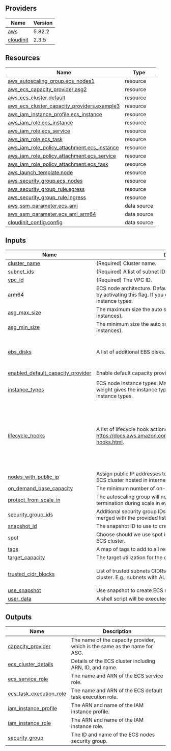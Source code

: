 <!-- BEGIN_TF_DOCS -->

## Providers

| Name                                                               | Version |
| ------------------------------------------------------------------ | ------- |
| <a name="provider_aws"></a> [aws](#provider_aws)                   | 5.82.2  |
| <a name="provider_cloudinit"></a> [cloudinit](#provider_cloudinit) | 2.3.5   |

## Resources

| Name                                                                                                                                                      | Type        |
| --------------------------------------------------------------------------------------------------------------------------------------------------------- | ----------- |
| [aws_autoscaling_group.ecs_nodes1](https://registry.terraform.io/providers/hashicorp/aws/latest/docs/resources/autoscaling_group)                         | resource    |
| [aws_ecs_capacity_provider.asg2](https://registry.terraform.io/providers/hashicorp/aws/latest/docs/resources/ecs_capacity_provider)                       | resource    |
| [aws_ecs_cluster.default](https://registry.terraform.io/providers/hashicorp/aws/latest/docs/resources/ecs_cluster)                                        | resource    |
| [aws_ecs_cluster_capacity_providers.example3](https://registry.terraform.io/providers/hashicorp/aws/latest/docs/resources/ecs_cluster_capacity_providers) | resource    |
| [aws_iam_instance_profile.ecs_instance](https://registry.terraform.io/providers/hashicorp/aws/latest/docs/resources/iam_instance_profile)                 | resource    |
| [aws_iam_role.ecs_instance](https://registry.terraform.io/providers/hashicorp/aws/latest/docs/resources/iam_role)                                         | resource    |
| [aws_iam_role.ecs_service](https://registry.terraform.io/providers/hashicorp/aws/latest/docs/resources/iam_role)                                          | resource    |
| [aws_iam_role.ecs_task](https://registry.terraform.io/providers/hashicorp/aws/latest/docs/resources/iam_role)                                             | resource    |
| [aws_iam_role_policy_attachment.ecs_instance](https://registry.terraform.io/providers/hashicorp/aws/latest/docs/resources/iam_role_policy_attachment)     | resource    |
| [aws_iam_role_policy_attachment.ecs_service](https://registry.terraform.io/providers/hashicorp/aws/latest/docs/resources/iam_role_policy_attachment)      | resource    |
| [aws_iam_role_policy_attachment.ecs_task](https://registry.terraform.io/providers/hashicorp/aws/latest/docs/resources/iam_role_policy_attachment)         | resource    |
| [aws_launch_template.node](https://registry.terraform.io/providers/hashicorp/aws/latest/docs/resources/launch_template)                                   | resource    |
| [aws_security_group.ecs_nodes](https://registry.terraform.io/providers/hashicorp/aws/latest/docs/resources/security_group)                                | resource    |
| [aws_security_group_rule.egress](https://registry.terraform.io/providers/hashicorp/aws/latest/docs/resources/security_group_rule)                         | resource    |
| [aws_security_group_rule.ingress](https://registry.terraform.io/providers/hashicorp/aws/latest/docs/resources/security_group_rule)                        | resource    |
| [aws_ssm_parameter.ecs_ami](https://registry.terraform.io/providers/hashicorp/aws/latest/docs/data-sources/ssm_parameter)                                 | data source |
| [aws_ssm_parameter.ecs_ami_arm64](https://registry.terraform.io/providers/hashicorp/aws/latest/docs/data-sources/ssm_parameter)                           | data source |
| [cloudinit_config.config](https://registry.terraform.io/providers/hashicorp/cloudinit/latest/docs/data-sources/config)                                    | data source |

## Inputs

| Name                                                                                                                                 | Description                                                                                                                                                   | Type                                                                                                                                                                                                                                                  | Default                                | Required |
| ------------------------------------------------------------------------------------------------------------------------------------ | ------------------------------------------------------------------------------------------------------------------------------------------------------------- | ----------------------------------------------------------------------------------------------------------------------------------------------------------------------------------------------------------------------------------------------------- | -------------------------------------- | :------: |
| <a name="input_cluster_name"></a> [cluster_name](#input_cluster_name)                                                                | (Required) Cluster name.                                                                                                                                      | `string`                                                                                                                                                                                                                                              | n/a                                    |   yes    |
| <a name="input_subnet_ids"></a> [subnet_ids](#input_subnet_ids)                                                                      | (Required) A list of subnet IDs.                                                                                                                              | `list(string)`                                                                                                                                                                                                                                        | n/a                                    |   yes    |
| <a name="input_vpc_id"></a> [vpc_id](#input_vpc_id)                                                                                  | (Required) The VPC ID.                                                                                                                                        | `string`                                                                                                                                                                                                                                              | n/a                                    |   yes    |
| <a name="input_arm64"></a> [arm64](#input_arm64)                                                                                     | ECS node architecture. Default is `amd64`. You can change it to `arm64` by activating this flag. If you do, then you should use corresponding instance types. | `bool`                                                                                                                                                                                                                                                | `false`                                |    no    |
| <a name="input_asg_max_size"></a> [asg_max_size](#input_asg_max_size)                                                                | The maximum size the auto scaling group (measured in EC2 instances).                                                                                          | `number`                                                                                                                                                                                                                                              | `10`                                   |    no    |
| <a name="input_asg_min_size"></a> [asg_min_size](#input_asg_min_size)                                                                | The minimum size the auto scaling group (measured in EC2 instances).                                                                                          | `number`                                                                                                                                                                                                                                              | `0`                                    |    no    |
| <a name="input_ebs_disks"></a> [ebs_disks](#input_ebs_disks)                                                                         | A list of additional EBS disks.                                                                                                                               | <pre>map(object({<br/> volume_size = string<br/> delete_on_termination = bool<br/> }))</pre>                                                                                                                                                          | `{}`                                   |    no    |
| <a name="input_enabled_default_capacity_provider"></a> [enabled_default_capacity_provider](#input_enabled_default_capacity_provider) | Enable default capacity provider strategy.                                                                                                                    | `bool`                                                                                                                                                                                                                                                | `true`                                 |    no    |
| <a name="input_instance_types"></a> [instance_types](#input_instance_types)                                                          | ECS node instance types. Maps of pairs like `type = weight`. Where weight gives the instance type a proportional weight to other instance types.              | `map(any)`                                                                                                                                                                                                                                            | <pre>{<br/> "t3a.small": 2<br/>}</pre> |    no    |
| <a name="input_lifecycle_hooks"></a> [lifecycle_hooks](#input_lifecycle_hooks)                                                       | A list of lifecycle hook actions. See details at https://docs.aws.amazon.com/autoscaling/ec2/userguide/lifecycle-hooks.html.                                  | <pre>list(object({<br/> name = string<br/> lifecycle_transition = string<br/> default_result = string<br/> heartbeat_timeout = number<br/> role_arn = string<br/> notification_target_arn = string<br/> notification_metadata = string<br/> }))</pre> | `[]`                                   |    no    |
| <a name="input_nodes_with_public_ip"></a> [nodes_with_public_ip](#input_nodes_with_public_ip)                                        | Assign public IP addresses to ECS cluster nodes. Useful when an ECS cluster hosted in internet facing networks.                                               | `bool`                                                                                                                                                                                                                                                | `false`                                |    no    |
| <a name="input_on_demand_base_capacity"></a> [on_demand_base_capacity](#input_on_demand_base_capacity)                               | The minimum number of on-demand EC2 instances.                                                                                                                | `number`                                                                                                                                                                                                                                              | `0`                                    |    no    |
| <a name="input_protect_from_scale_in"></a> [protect_from_scale_in](#input_protect_from_scale_in)                                     | The autoscaling group will not select instances with this setting for termination during scale in events.                                                     | `bool`                                                                                                                                                                                                                                                | `true`                                 |    no    |
| <a name="input_security_group_ids"></a> [security_group_ids](#input_security_group_ids)                                              | Additional security group IDs. Default security group would be merged with the provided list.                                                                 | `list(string)`                                                                                                                                                                                                                                        | `[]`                                   |    no    |
| <a name="input_snapshot_id"></a> [snapshot_id](#input_snapshot_id)                                                                   | The snapshot ID to use to create ECS nodes.                                                                                                                   | `string`                                                                                                                                                                                                                                              | `""`                                   |    no    |
| <a name="input_spot"></a> [spot](#input_spot)                                                                                        | Choose should we use spot instances or on-demand to populate ECS cluster.                                                                                     | `bool`                                                                                                                                                                                                                                                | `false`                                |    no    |
| <a name="input_tags"></a> [tags](#input_tags)                                                                                        | A map of tags to add to all resources.                                                                                                                        | `map(string)`                                                                                                                                                                                                                                         | `{}`                                   |    no    |
| <a name="input_target_capacity"></a> [target_capacity](#input_target_capacity)                                                       | The target utilization for the cluster. A number between 1 and 100.                                                                                           | `number`                                                                                                                                                                                                                                              | `100`                                  |    no    |
| <a name="input_trusted_cidr_blocks"></a> [trusted_cidr_blocks](#input_trusted_cidr_blocks)                                           | List of trusted subnets CIDRs with hosts that should connect to the cluster. E.g., subnets with ALB and bastion hosts.                                        | `list(string)`                                                                                                                                                                                                                                        | <pre>[<br/> "0.0.0.0/0"<br/>]</pre>    |    no    |
| <a name="input_use_snapshot"></a> [use_snapshot](#input_use_snapshot)                                                                | Use snapshot to create ECS nodes.                                                                                                                             | `bool`                                                                                                                                                                                                                                                | `false`                                |    no    |
| <a name="input_user_data"></a> [user_data](#input_user_data)                                                                         | A shell script will be executed at once at EC2 instance start.                                                                                                | `string`                                                                                                                                                                                                                                              | `""`                                   |    no    |

## Outputs

| Name                                                                                                     | Description                                                               |
| -------------------------------------------------------------------------------------------------------- | ------------------------------------------------------------------------- |
| <a name="output_capacity_provider"></a> [capacity_provider](#output_capacity_provider)                   | The name of the capacity provider, which is the same as the name for ASG. |
| <a name="output_ecs_cluster_details"></a> [ecs_cluster_details](#output_ecs_cluster_details)             | Details of the ECS cluster including ARN, ID, and name.                   |
| <a name="output_ecs_service_role"></a> [ecs_service_role](#output_ecs_service_role)                      | The name and ARN of the ECS service role.                                 |
| <a name="output_ecs_task_execution_role"></a> [ecs_task_execution_role](#output_ecs_task_execution_role) | The name and ARN of the ECS default task execution role.                  |
| <a name="output_iam_instance_profile"></a> [iam_instance_profile](#output_iam_instance_profile)          | The ARN and name of the IAM instance profile.                             |
| <a name="output_iam_instance_role"></a> [iam_instance_role](#output_iam_instance_role)                   | The ARN and name of the IAM instance role.                                |
| <a name="output_security_group"></a> [security_group](#output_security_group)                            | The ID and name of the ECS nodes security group.                          |

<!-- END_TF_DOCS -->
